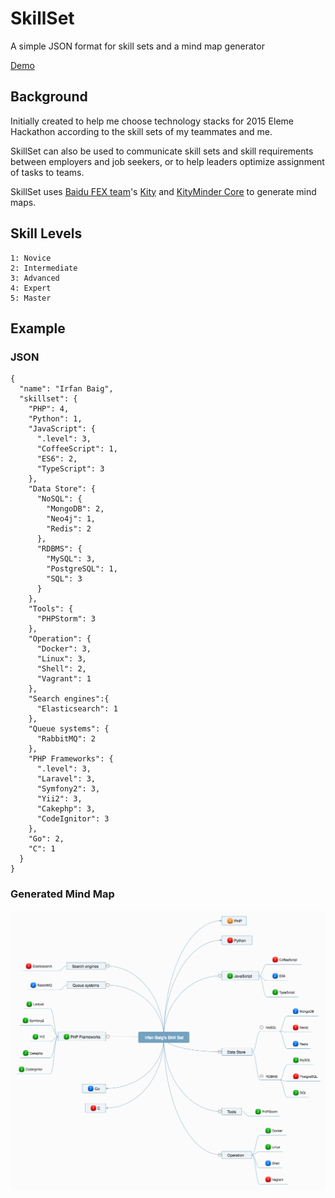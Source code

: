 # SkillSet
A simple JSON format for skill sets and a mind map generator

[Demo](http://irfanbaig.github.io/)

## Background

Initially created to help me choose technology stacks for 2015 Eleme Hackathon according to the skill sets of my teammates and me.

SkillSet can also be used to communicate skill sets and skill requirements between employers and job seekers, or to help leaders optimize assignment of tasks to teams.

SkillSet uses [Baidu FEX team](http://fex.baidu.com/)'s [Kity](https://github.com/fex-team/kity) and [KityMinder Core](https://github.com/fex-team/kityminder-core) to generate mind maps.

## Skill Levels

    1: Novice
    2: Intermediate
    3: Advanced
    4: Expert
    5: Master

## Example

### JSON

    {
      "name": "Irfan Baig",
      "skillset": {
        "PHP": 4,
        "Python": 1,
        "JavaScript": {
          ".level": 3,
          "CoffeeScript": 1,
          "ES6": 2,
          "TypeScript": 3
        },
        "Data Store": {
          "NoSQL": {
            "MongoDB": 2,
            "Neo4j": 1,
            "Redis": 2
          },
          "RDBMS": {
            "MySQL": 3,
            "PostgreSQL": 1,
            "SQL": 3
          }
        },
        "Tools": {
          "PHPStorm": 3
        },
        "Operation": {
          "Docker": 3,
          "Linux": 3,
          "Shell": 2,
          "Vagrant": 1
        },
        "Search engines":{
          "Elasticsearch": 1
        },
        "Queue systems": {
          "RabbitMQ": 2
        },
        "PHP Frameworks": {
          ".level": 3,
          "Laravel": 3,
          "Symfony2": 3,
          "Yii2": 3,
          "Cakephp": 3,
          "CodeIgnitor": 3
        },
        "Go": 2,
        "C": 1
      }
    }

### Generated Mind Map

![skill-set.png](docs/skill-set.png)
